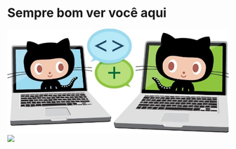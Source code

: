 # Sempre bom ver você aqui
![teste](octocat.jpg)
![](https://github-readme-stats.vercel.app/api?username=Ondion)
